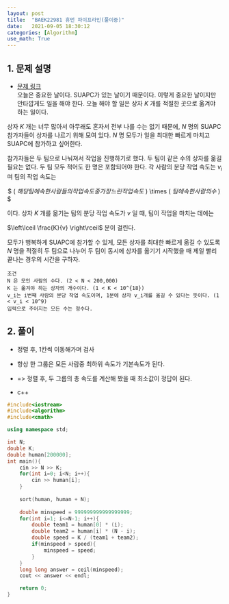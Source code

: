 ```yaml
---
layout: post
title:  "BAEK22981 휴먼 파이프라인(풀이중)"
date:   2021-09-05 18:30:12
categories: [Algorithm]
use_math: True
---
```


## 1. 문제 설명
* [문제 링크](https://www.acmicpc.net/problem/22981)  
오늘은 중요한 날이다. SUAPC가 있는 날이기 때문이다.
이렇게 중요한 날이지만 안타깝게도 일을 해야 한다. 오늘 해야 할 일은 상자 $K$ 개를 적절한 곳으로 옮겨야 하는 일이다.

상자 $K$ 개는 너무 많아서 아무래도 혼자서 전부 나를 수는 없기 때문에, $N$ 명의 SUAPC 참가자들이 상자를 나르기 위해 모여 있다. $N$ 명 모두가 일을 최대한 빠르게 마치고 SUAPC에 참가하고 싶어한다.

참가자들은 두 팀으로 나눠져서 작업을 진행하기로 했다. 두 팀이 같은 수의 상자를 옮길 필요는 없다. 두 팀 모두 적어도 한 명은 포함되어야 한다. 각 사람의 분당 작업 속도는 $v_i$ 며 팀의 작업 속도는

 $ ( $해당 팀에 속한 사람들의 작업 속도 중 가장 느린 작업 속도$ ) \times ( $팀에 속한 사람의 수$ ) $ 

이다. 상자 $K$ 개를 옮기는 팀의 분당 작업 속도가 $v$ 일 때, 팀이 작업을 마치는 데에는 
 
$\left\lceil \frac{K}{v} \right\rceil$ 분이 걸린다.

모두가 행복하게 SUAPC에 참가할 수 있게, 모든 상자를 최대한 빠르게 옮길 수 있도록 $N$ 명을 적절히 두 팀으로 나누어 두 팀이 동시에 상자를 옮기기 시작했을 때 제일 빨리 끝나는 경우의 시간을 구하자.

```
조건
N 은 모인 사람의 수다. (2 < N < 200,000)
K 는 옮겨야 하는 상자의 개수이다. (1 < K < 10^{18})
v_i는 i번째 사람의 분당 작업 속도이며, 1분에 상자 v_i개를 옮길 수 있다는 뜻이다. (1 < v_i < 10^9)
입력으로 주어지는 모든 수는 정수다.
```

## 2. 풀이
* 정렬 후, 1칸씩 이동해가며 검사
* 항상 한 그룹은 모든 사람중 최하위 속도가 기본속도가 된다.
* => 정렬 후, 두 그룹의 총 속도를 계산해 봤을 때 최소값이 정답이 된다.

* c++

```c++
#include<iostream>
#include<algorithm>
#include<cmath>

using namespace std;

int N;
double K;
double human[200000];
int main(){
    cin >> N >> K;
    for(int i=0; i<N; i++){
        cin >> human[i];
    }
    
    sort(human, human + N);
    
    double minspeed = 999999999999999999;
    for(int i=1; i<=N-1; i++){
        double team1 = human[0] * (i);
        double team2 = human[i] * (N - i);
        double speed = K / (team1 + team2);
        if(minspeed > speed){
            minspeed = speed;
        }
    }
    long long answer = ceil(minspeed);
    cout << answer << endl;

    return 0;
}
```